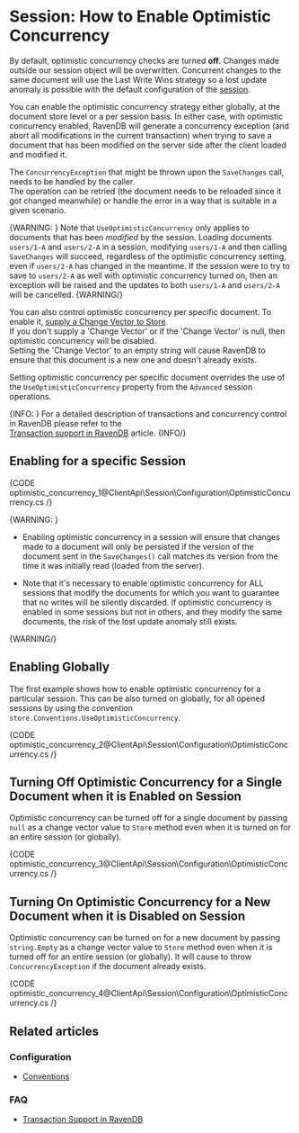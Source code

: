 # Session: How to Enable Optimistic Concurrency

By default, optimistic concurrency checks are turned **off**. Changes made outside our session object will be overwritten. Concurrent changes to the same document will use
the Last Write Wins strategy so a lost update anomaly is possible with the default configuration of the [session](../../../client-api/session/what-is-a-session-and-how-does-it-work).

You can enable the optimistic concurrency strategy either globally, at the document store level or a per session basis.
In either case, with optimistic concurrency enabled, RavenDB will generate a concurrency exception (and abort all
modifications in the current transaction) when trying to save a document that has been modified on the server side after the client loaded and modified it.

The `ConcurrencyException` that might be thrown upon the `SaveChanges` call, needs to be handled by the caller.  
The operation can be retried (the document needs to be reloaded since it got changed meanwhile) or handle the error in a way that is suitable in a given scenario.

{WARNING: }
Note that `UseOptimisticConcurrency` only applies to documents that has been _modified_ by the session. Loading documents `users/1-A` and `users/2-A` in a session, modifying
`users/1-A` and then calling `SaveChanges` will succeed, regardless of the optimistic concurrency setting, even if `users/2-A` has changed in the meantime. 
If the session were to try to save to `users/2-A` as well with optimistic concurrency turned on, then an exception will be raised and the updates to both `users/1-A` and `users/2-A`
will be cancelled. 
{WARNING/}

You can also control optimistic concurrency per specific document. To enable it, [supply a Change Vector to Store](../../../client-api/session/storing-entities).   
If you don't supply a 'Change Vector' or if the 'Change Vector' is null, then optimistic concurrency will be disabled.  
Setting the 'Change Vector' to an empty string will cause RavenDB to ensure that this document is a new one and doesn't already exists.

Setting optimistic concurrency per specific document overrides the use of the `UseOptimisticConcurrency` property from the `Advanced` session operations.

{INFO: }
For a detailed description of transactions and concurrency control in RavenDB please refer to the  
[Transaction support in RavenDB](../../../client-api/faq/transaction-support) article.
{INFO/}

## Enabling for a specific Session

{CODE optimistic_concurrency_1@ClientApi\Session\Configuration\OptimisticConcurrency.cs /}

{WARNING: }

* Enabling optimistic concurrency in a session will ensure that changes made to a document will only be persisted 
  if the version of the document sent in the `SaveChanges()` call matches its version from the time it was initially read (loaded from the server).
 
* Note that it's necessary to enable optimistic concurrency for ALL sessions that modify the documents for which you want to guarantee that no writes will be silently discarded.
  If optimistic concurrency is enabled in some sessions but not in others, and they modify the same documents, the risk of the lost update anomaly still exists.

{WARNING/}

## Enabling Globally

The first example shows how to enable optimistic concurrency for a particular session. 
This can be also turned on globally, for all opened sessions by using the convention `store.Conventions.UseOptimisticConcurrency`.

{CODE optimistic_concurrency_2@ClientApi\Session\Configuration\OptimisticConcurrency.cs /}

## Turning Off Optimistic Concurrency for a Single Document when it is Enabled on Session

Optimistic concurrency can be turned off for a single document by passing `null` as a change vector value to `Store` method even when it is turned on for an entire session (or globally).

{CODE optimistic_concurrency_3@ClientApi\Session\Configuration\OptimisticConcurrency.cs /}

## Turning On Optimistic Concurrency for a New Document when it is Disabled on Session

Optimistic concurrency can be turned on for a new document by passing `string.Empty` as a change vector value to `Store` method even when it is turned off for an entire session (or globally).
It will cause to throw `ConcurrencyException` if the document already exists.

{CODE optimistic_concurrency_4@ClientApi\Session\Configuration\OptimisticConcurrency.cs /}

## Related articles

### Configuration

- [Conventions](../../../client-api/configuration/conventions)

### FAQ

- [Transaction Support in RavenDB](../../../client-api/faq/transaction-support)

